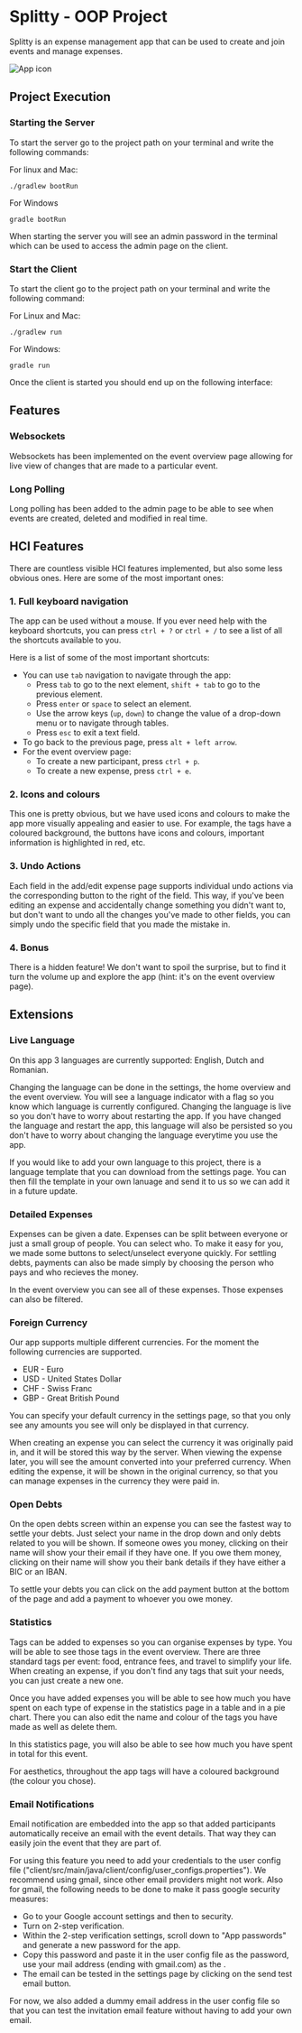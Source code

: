 # Splitty - OOP Project
Splitty is an expense management app that can be used to create and join events and manage expenses.

<img src="client/src/main/resources/images/Splitty_Icon2.png" alt="App icon">

## Project Execution

### Starting the Server
To start the server go to the project path on your terminal and write the following commands:

For linux and Mac:
```
./gradlew bootRun
```
For Windows
```
gradle bootRun
```

When starting the server you will see an admin password in the terminal which can be used to access the admin page on the client.


### Start the Client
To start the client go to the project path on your terminal and write the following command:

For Linux and Mac:
```
./gradlew run
```
For Windows:
```
gradle run
```

Once the client is started you should end up on the following interface:


## Features

### Websockets

Websockets has been implemented on the event overview page allowing for live view of changes that are made to a particular event.

### Long Polling
Long polling has been added to the admin page to be able to see when events are created, deleted and modified in real time.

## HCI Features
There are countless visible HCI features implemented, but also some less obvious ones. Here are some of the most important ones:
### 1. Full keyboard navigation
The app can be used without a mouse. If you ever need help with the keyboard shortcuts, you can press `ctrl + ?` or `ctrl + /` to see a list of all the shortcuts available to you.

Here is a list of some of the most important shortcuts:
- You can use `tab` navigation to navigate through the app:
    - Press `tab` to go to the next element, `shift + tab` to go to the previous element.
    - Press `enter` or `space` to select an element.
    - Use the arrow keys (`up`, `down`) to change the value of a drop-down menu or to navigate through tables.
    - Press `esc` to exit a text field.
- To go back to the previous page, press `alt + left arrow`.
- For the event overview page:
    - To create a new participant, press `ctrl + p`.
    - To create a new expense, press `ctrl + e`.

### 2. Icons and colours
This one is pretty obvious, but we have used icons and colours to make the app more visually appealing and easier to use. 
For example, the tags have a coloured background, the buttons have icons and colours, important information is highlighted in red, etc.
### 3. Undo Actions
Each field in the add/edit expense page supports individual undo actions via the corresponding button to the right of the field. This way, if you've been 
editing an expense and accidentally change something you didn't want to, but don't want to undo all the changes you've made to other fields, you can simply 
undo the specific field that you made the mistake in.
### 4. Bonus
There is a hidden feature! We don't want to spoil the surprise, but to find it turn the volume up and explore the app (hint: it's on the event overview page).



## Extensions
### Live Language

On this app 3 languages are currently supported: English, Dutch and Romanian.

Changing the language can be done in the settings, the home overview and the event overview. You will see a language indicator with a flag so you know which language is currently configured. Changing the language is live so you don't have to worry about restarting the app. If you have changed the language and restart the app, this language will also be persisted so you don't have to worry about changing the language everytime you use the app.

If you would like to add your own language to this project, there is a language template that you can download from the settings page. You can then fill the template in your own lanuage and send it to us so we can add it in a future update.


### Detailed Expenses

Expenses can be given a date. Expenses can be split between everyone or just a small group of people. You can select who. To make it easy for you, we made some buttons to select/unselect everyone quickly. For settling debts, payments can also be made simply by choosing the person who pays and who recieves the money.

In the event overview you can see all of these expenses. Those expenses can also be filtered.


### Foreign Currency

Our app supports multiple different currencies. For the moment the following currencies are supported. 
- EUR - Euro
- USD - United States Dollar
- CHF - Swiss Franc
- GBP - Great British Pound

You can specify your default currency in the settings page, so that you only see any amounts you see will only be displayed in that currency.

When creating an expense you can select the currency it was originally paid in, and it will be stored this way by the server. 
When viewing the expense later, you will see the amount converted into your preferred currency. When editing the expense, it will
be shown in the original currency, so that you can manage expenses in the currency they were paid in.

### Open Debts

On the open debts screen within an expense you can see the fastest way to settle your debts. Just select your name in the drop down and only debts related to you will be shown. If someone owes you money, clicking on their name will show your their email if they have one. If you owe them money, clicking on their name will show you their bank details if they have either a BIC or an IBAN.

To settle your debts you can click on the add payment button at the bottom of the page and add a payment to whoever you owe money.

### Statistics

Tags can be added to expenses so you can organise expenses by type. You will be able to see those tags in the event overview. There are three standard tags per event: food, entrance fees, and travel to simplify your life. When creating an expense, if you don't find any tags that suit your needs, you can just create a new one.

Once you have added expenses you will be able to see how much you have spent on each type of expense in the statistics page in a table and in a pie chart. There you can also edit the name and colour of the tags you have made as well as delete them.

In this statistics page, you will also be able to see how much you have spent in total for this event.

For aesthetics, throughout the app tags will have a coloured background (the colour you chose).

### Email Notifications
Email notification are embedded into the app so that added participants automatically receive an email with the event details.
That way they can easily join the event that they are part of.

For using this feature you need to add your credentials to the user config file ("client/src/main/java/client/config/user_configs.properties").
We recommend using gmail, since other email providers might not work.
Also for gmail, the following needs to be done to make it pass google security measures:
- Go to your Google account settings and then to security.
- Turn on 2-step verification.
- Within the 2-step verification settings, scroll down to "App passwords" and generate a new password for the app.
- Copy this password and paste it in the user config file as the password, use your mail address (ending with gmail.com) as the .
- The email can be tested in the settings page by clicking on the send test email button.

For now, we also added a dummy email address in the user config file so that you can test the invitation email feature without having to add your own email.


